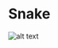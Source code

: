 # Snake

![alt text](https://github.com/[username]/[reponame]/blob/[main]/gamepicture.png?raw=true)
